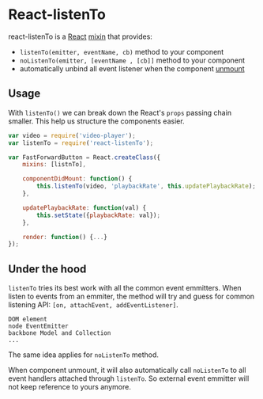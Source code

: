 # React-listenTo

react-listenTo is a [React](http://facebook.github.io/react/)
[mixin](http://facebook.github.io/react/docs/reusable-components.html#mixins)
that provides:

- `listenTo(emitter, eventName, cb)` method to your component
- `noListenTo(emitter, [eventName , [cb]]` method to your component
- automatically unbind all event listener when the component [unmount](http://facebook.github.io/react/docs/component-specs.html#unmounting-componentwillunmount)


## Usage

With `listenTo()` we can break down the React's `props` passing chain smaller.
This help us structure the components easier.

```javascript
var video = require('video-player');
var listenTo = require('react-listenTo');

var FastForwardButton = React.createClass({
	mixins: [listnTo],

	componentDidMount: function() {
		this.listenTo(video, 'playbackRate', this.updatePlaybackRate);
	},

	updatePlaybackRate: function(val) {
		this.setState({playbackRate: val});
	},

	render: function() {...}
});
```

## Under the hood

`listenTo` tries its best work with all the common event emmitters. When
listen to events from an emmiter, the method will try and guess for common
listening API: `[on, attachEvent, addEventListener]`.

```
DOM element
node EventEmitter
backbone Model and Collection
...
```

The same idea applies for `noListenTo` method.

When component unmount, it will also automatically call `noListenTo` to all
event handlers attached through `listenTo`. So external event emmitter will not
keep reference to yours anymore.
